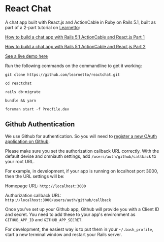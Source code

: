 # React Chat

A chat app built with React.js and ActionCable in Ruby on Rails 5.1, built as part of a 2-part tutorial on [Learnetto](https://learnetto.com):

[How to build a chat app with Rails 5.1 ActionCable and React.js Part 1](https://learnetto.com/tutorials/how-to-build-a-chat-app-with-rails-5-1-actioncable-and-react-js-part-1)

[How to build a chat app with Rails 5.1 ActionCable and React.js Part 2](https://learnetto.com/tutorials/how-to-build-a-chat-app-with-rails-5-1-actioncable-and-react-js-part-2)

[See a live demo here](https://reactrooms.herokuapp.com)

Run the following commands on the commandline to get it working:

```
git clone https://github.com/learnetto/reactchat.git

cd reactchat

rails db:migrate

bundle && yarn

foreman start -f Procfile.dev
```

## Github Authentication

We use Github for authentication. So you will need to [register a new OAuth application on Github](https://github.com/settings/applications/new).

Please make sure you set the authorization callback URL correctly. With the default devise and omniauth settings, add `/users/auth/github/callback` to your root URL.

For example, in development, if your app is running on localhost port 3000, then the URL settings will be:

Homepage URL: `http://localhost:3000`

Authorization callback URL: `http://localhost:3000/users/auth/github/callback`

Once you've set up your Github app, Github will provide you with a Client ID and secret. You need to add these to your app's environment as `GITHUB_APP_ID` and `GITHUB_APP_SECRET`.

For development, the easiest way is to put them in your `~/.bash_profile`, start a new terminal window and restart your Rails server.
